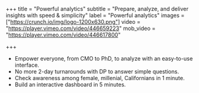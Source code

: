 +++
title = "Powerful analytics"
subtitle = "Prepare, analyze, and deliver insights with speed & simplicity"
label = "Powerful analytics"
images = ["https://crunch.io/img/logo-1200x630.png"]
video = "https://player.vimeo.com/video/446659223"
mob_video = "https://player.vimeo.com/video/446617800"

+++

* Empower everyone, from CMO to PhD, to analyze with an easy-to-use interface.
* No more 2-day turnarounds with DP to answer simple questions.
* Check awareness among female, millenial, Californians in 1 minute.
* Build an interactive dashboard in 5 minutes.
